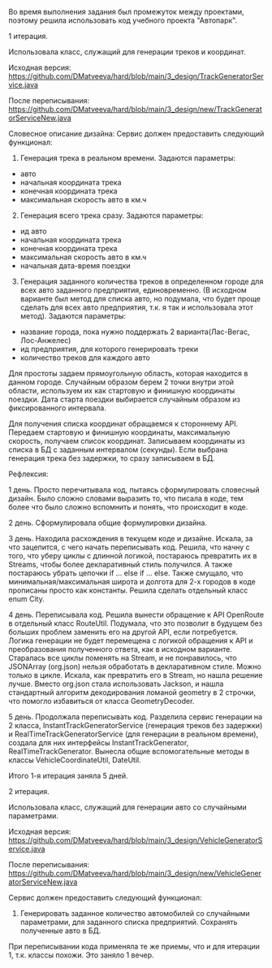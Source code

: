 Во время выполнения задания был промежуток между проектами, поэтому решила использовать код учебного проекта "Автопарк".

1 итерация.

Использовала класс, служащий для генерации треков и координат.

Исходная версия:
https://github.com/DMatveeva/hard/blob/main/3_design/TrackGeneratorService.java

После переписывания:
https://github.com/DMatveeva/hard/blob/main/3_design/new/TrackGeneratorServiceNew.java

Словесное описание дизайна:
Сервис должен предоставить следующий функционал:

1. Генерация трека в реальном времени. Задаются параметры:
- авто
- начальная координата трека
- конечная координата трека
- максимальная скорость авто в км.ч

2. Генерация всего трека сразу. Задаются параметры:
- ид авто
- начальная координата трека
- конечная координата трека
- максимальная скорость авто в км.ч
- начальная дата-время поездки

3. Генерация заданного количества треков в определенном городе для всех авто заданного предприятия, единовременно. (В исходном варианте был метод для списка авто, но подумала, что будет проще сделать для всех авто предприятия, т.к. я так и использовала этот метод). Задаются параметры:
- название города, пока нужно поддержать 2 варианта(Лас-Вегас, Лос-Анжелес)
- ид предприятия, для которого генерировать треки
- количество треков для каждого авто
  
Для простоты задаем прямоугольную область, которая находится в данном городе.
Случайным образом берем 2 точки внутри этой области, используем их как стартовую и финишную координаты поездки.
Дата старта поездки выбирается случайным образом из фиксированного интервала.

Для получения списка координат обращаемся к стороннему API.
Передаем стартовую и финишную координаты, максимальную скорость, получаем список координат.
Записываем координаты из списка в БД с заданным интервалом (секунды).
Если выбрана генерация трека без задержки, то сразу записываем в БД.


Рефлексия:

1 день. Просто перечитывала код, пытаясь сформулировать словесный дизайн. Было сложно словами выразить то, что писала в коде, тем более что было сложно вспомнить и понять, что происходит в коде.

2 день. Сформулировала общие формулировки дизайна.

3 день. Находила расхождения в текущем коде и дизайне. Искала, за что зацепится, с чего начать переписывать код. Решила, что начну с того, что уберу циклы с длинной логикой, постараюсь превратить их в Streams, чтобы более декларативный стиль получился. А также постараюсь убрать цепочки if ... else if ... else. Также смущало, что минимальная/максимальная широта и долгота для 2-х городов в коде прописаны просто как константы. Решила сделать отдельный класс enum City.

4 день. Переписывала код. Решила вынести обращение к API OpenRoute в отдельный класс RouteUtil. Подумала, что это позволит в будущем без больших проблем заменить его на другой API, если потребуется. Логика генерации не будет перемещена с логикой обращения к API и преобразования полученного ответа, как в исходном варианте.  Старалась все циклы поменять на Stream, и не понравилось, что JSONArray (org.json) нельзя обработать в декларативном стиле. Можно только в цикле. Искала, как превратить его в Stream, но нашла решение лучше. Вместо org.json стала использовать Jackson, и нашла стандартный алгоритм декодирования ломаной geometry в 2 строчки, что помогло избавиться от класса GeometryDecoder.

5 день. Продолжала переписывать код. Разделила сервис генерации на 2 класса, InstantTrackGeneratorService (генерация треков без задержки) и RealTimeTrackGeneratorService (для генерации в реальном времени), создала для них интерфейсы InstantTrackGenerator, RealTimeTrackGenerator. Вынесла общие  вспомогательные методы в классы VehicleCoordinateUtil, DateUtil.

 Итого 1-я итерация заняла 5 дней.


2 итерация.

Использовала класс, служащий для генерации авто со случайными параметрами.

Исходная версия:
https://github.com/DMatveeva/hard/blob/main/3_design/VehicleGeneratorService.java

После переписывания:
https://github.com/DMatveeva/hard/blob/main/3_design/new/VehicleGeneratorServiceNew.java

Сервис должен предоставить следующий функционал:

1. Генерировать заданное количество автомобилей со случайными параметрами, для заданного списка предприятий. Сохранять полученные авто в БД.

При переписывании кода применяла те же приемы, что и для итерации 1, т.к. классы похожи.
Это заняло 1 вечер.

